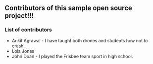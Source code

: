 ## Contributors of this sample open source project!!! 


### List of contributors
- Ankit Agrawal - I have taught both drones and students how not to crash.
- Lola Jones
- John Doan - I played the Frisbee team sport in high school.
